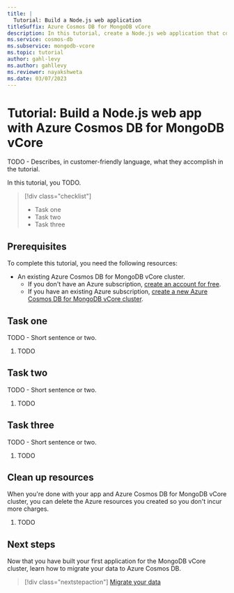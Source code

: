 ```yaml
---
title: |
  Tutorial: Build a Node.js web application
titleSuffix: Azure Cosmos DB for MongoDB vCore
description: In this tutorial, create a Node.js web application that connects to an Azure Cosmos DB for MongoDB vCore cluster and manages documents within a collection.
ms.service: cosmos-db
ms.subservice: mongodb-vcore
ms.topic: tutorial
author: gahl-levy
ms.author: gahllevy
ms.reviewer: nayakshweta
ms.date: 03/07/2023
---
```


# Tutorial: Build a Node.js web app with Azure Cosmos DB for MongoDB vCore

TODO - Describes, in customer-friendly language, what they accomplish in the tutorial.

In this tutorial, you TODO.

> [!div class="checklist"]
>
> - Task one
> - Task two
> - Task three
>

## Prerequisites

To complete this tutorial, you need the following resources:

- An existing Azure Cosmos DB for MongoDB vCore cluster.
  - If you don't have an Azure subscription, [create an account for free](https://azure.microsoft.com/free).
  - If you have an existing Azure subscription, [create a new Azure Cosmos DB for MongoDB vCore cluster](quickstart-portal.md).

## Task one

TODO - Short sentence or two.

1. TODO

## Task two

TODO - Short sentence or two.

1. TODO

## Task three

TODO - Short sentence or two.

1. TODO

## Clean up resources

When you're done with your app and Azure Cosmos DB for MongoDB vCore cluster, you can delete the Azure resources you created so you don't incur more charges.

1. TODO

## Next steps

Now that you have built your first application for the MongoDB vCore cluster, learn how to migrate your data to Azure Cosmos DB.

> [!div class="nextstepaction"]
> [Migrate your data](how-to-migrate-data.md)
